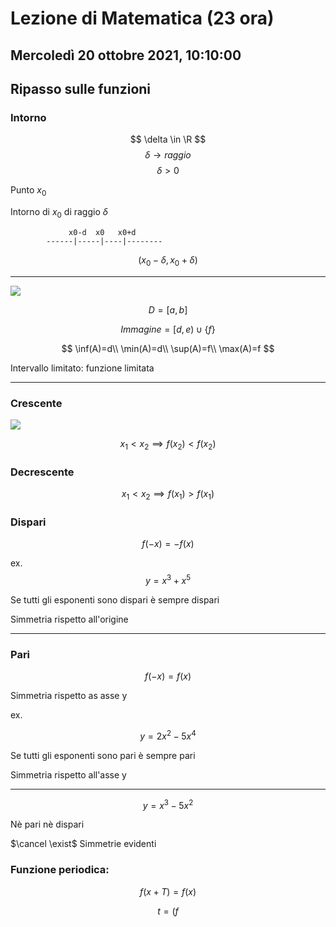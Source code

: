 # Lezione di Matematica (23 ora)
## Mercoledì 20 ottobre 2021, 10:10:00

## Ripasso sulle funzioni

### Intorno
$$
\delta \in \R
$$
$$
\delta\to raggio
$$
$$
\delta> 0
$$



Punto $x_0$

Intorno di $x_0$ di raggio $\delta$           
   
	
			     x0-d  x0   x0+d
			------|-----|----|--------

$$
(x_0-\delta,x_0+\delta)
$$



---

![](https://i.imgur.com/KfSKXLI.jpg)

$$
D=[a,b]
$$

$$
Immagine=[d,e)\cup\{f\}
$$

$$
\inf(A)=d\\
\min(A)=d\\
\sup(A)=f\\
\max(A)=f
$$

Intervallo limitato: funzione limitata

---


### Crescente

![](https://i.imgur.com/XBnHWhX.jpg)

$$
x_1 < x_2 \implies f(x_2) < f(x_2)
$$

### Decrescente
$$
x_1 < x_2 \implies f(x_1) > f(x_1)
$$


### Dispari

$$
f(-x)=-f(x)
$$

ex.
$$
y=x^3+x^5
$$

Se tutti gli esponenti sono dispari è sempre dispari

Simmetria rispetto all'origine 

---

### Pari


$$
f(-x)=f(x)
$$

Simmetria rispetto as asse y

ex.

$$
y=2x^2-5x^4
$$

Se tutti gli esponenti sono pari è sempre pari

Simmetria rispetto all'asse y

---

$$
y=x^3-5x^2
$$

Nè pari nè dispari

$\cancel \exist$ Simmetrie evidenti


### Funzione periodica:

$$
f(x+T)=f(x)
$$


$$
t=(f
$$
<!--stackedit_data:
eyJoaXN0b3J5IjpbLTMxMDIzOTM5OSw3ODYxODY0MV19
-->
